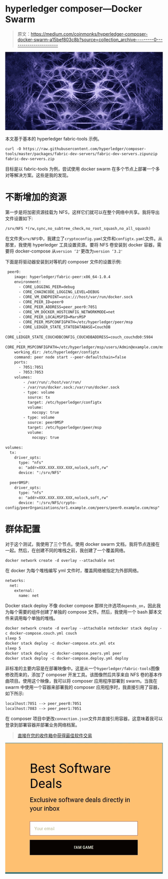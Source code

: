 # hyperledger composer—Docker Swarm

> 原文：<https://medium.com/coinmonks/hyperledger-composer-docker-swarm-a15bef803c8b?source=collection_archive---------0----------------------->

![](img/ae5bbc39965187645d0917c1eaf056dd.png)

本文基于基本的 hyperledger fabric-tools 示例。

```
curl -O https://raw.githubusercontent.com/hyperledger/composer-tools/master/packages/fabric-dev-servers/fabric-dev-servers.zipunzip fabric-dev-servers.zip
```

目标是以 fabric-tools 为例，尝试使用 docker swarm 在多个节点上部署一个多对等解决方案。这些是我的发现。

# 不断增加的资源

第一步是将加密资源挂载为 NFS，这样它们就可以在整个网络中共享。我将导出文件设置如下:

```
/srv/NFS *(rw,sync,no_subtree_check,no_root_squash,no_all_squash)
```

在文件夹`srv/NFS`中，我建立了`cryptoconfig.yaml`文件和`configtx.yaml`文件。从那里，我使用 hyperledger 工具设置资源。要将 NFS 卷安装到 docker 容器，需要将 docker-compose 从`version ‘2'`更改为`version ‘3.2'`

下面是将驱动器安装到对等机的 composer 文件的设置示例:

```
 peer0:
    image: hyperledger/fabric-peer:x86_64-1.0.4
    environment:
      - CORE_LOGGING_PEER=debug
      - CORE_CHAINCODE_LOGGING_LEVEL=DEBUG
      - CORE_VM_ENDPOINT=unix:///host/var/run/docker.sock
      - CORE_PEER_ID=peer0
      - CORE_PEER_ADDRESS=peer_peer0:7051    
      - CORE_VM_DOCKER_HOSTCONFIG_NETWORKMODE=net
      - CORE_PEER_LOCALMSPID=MarsMSP
      - CORE_PEER_MSPCONFIGPATH=/etc/hyperledger/peer/msp
      - CORE_LEDGER_STATE_STATEDATABASE=CouchDB
      - CORE_LEDGER_STATE_COUCHDBCONFIG_COUCHDBADDRESS=couch_couchdb0:5984
      - CORE_PEER_MSPCONFIGPATH=/etc/hyperledger/msp/users/Admin@example.com/msp
    working_dir: /etc/hyperledger/configtx
    command: peer node start --peer-defaultchain=false
    ports:
      - 7051:7051
      - 7053:7053
    volumes:
        - /var/run/:/host/var/run/
        - /var/run/docker.sock:/var/run/docker.sock
        - type: volume
          source: tx
          target: /etc/hyperledger/configtx
          volume:
            nocopy: true
        - type: volume
          source: peer0MSP
          target: /etc/hyperledger/peer/msp
          volume:
            nocopy: true

volumes: 
  tx:
    driver_opts:
      type: "nfs"
      o: "addr=XXX.XXX.XXX.XXX,nolock,soft,rw"
      device: ":/srv/NFS"  

  peer0MSP:
    driver_opts:
      type: "nfs"
      o: "addr=XXX.XXX.XXX.XXX,nolock,soft,rw"
      device: ":/srv/NFS/crypto-config/peerOrganizations/or1.example.com/peers/peer0.example.com/msp"
```

# 群体配置

对于这个测试，我使用了三个节点。使用 docker swarm 文档，我将节点连接在一起。然后，在创建不同的堆栈之前，我创建了一个覆盖网络。

```
docker network create -d overlay --attachable net
```

在 docker 为每个堆栈编写 yml 文件时，覆盖网络被指定为外部网络。

```
networks:
  net:
    external:
      name: net
```

Docker stack deploy 不像 docker compose 那样允许选项`depends_on`，因此我为每个需要的组件创建了单独的 compose 文件。然后，我使用一个 bash 脚本文件来调用每个单独的堆栈。

```
docker network create -d overlay --attachable netdocker stack deploy -c docker-compose.couch.yml couch 
sleep 5
docker stack deploy -c docker-compose.otx.yml otx
sleep 5
docker stack deploy -c docker-compose.peers.yml peer
docker stack deploy -c docker-compose.deploy.yml deploy
```

非标准的主要内容是在部署映像中。这是从一个`hyperledger/fabric-tools`图像修改而来的，添加了 composer 开发工具。该图像然后共享来自 NFS 卷的基本作曲项目。使用这个映像，我可以将 composer 应用程序部署到 swarm。当我在 swarm 中使用一个容器来部署我的 composer 应用程序时，我直接引用了容器，如下所示:

```
localhost:7051 --> peer_peer0:7051
localhost:7083 --> peer_peer1:7051
```

在 composer 项目中更改`connection.json`文件并直接引用容器，这意味着我可以登录到部署容器并部署业务网络档案。

> [直接在您的收件箱中获得最佳软件交易](https://coincodecap.com/?utm_source=coinmonks)

[![](img/7c0b3dfdcbfea594cc0ae7d4f9bf6fcb.png)](https://coincodecap.com/?utm_source=coinmonks)